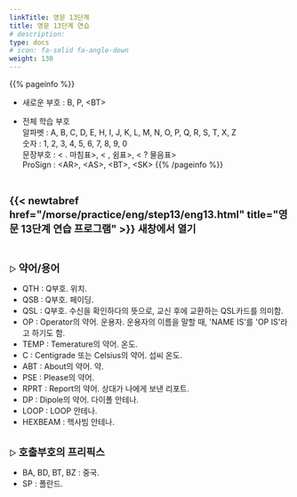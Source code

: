 ```yaml
---
linkTitle: 영문 13단계
title: 영문 13단계 연습
# description: 
type: docs
# icon: fa-solid fa-angle-down
weight: 130
---
```


{{% pageinfo %}}

* 새로운 부호 : B, P, &lt;BT&gt;

* 전체 학습 부호<br>
알파벳 : A, B, C, D, E, H, I, J, K, L, M, N, O, P, Q, R, S, T, X, Z<br>
숫자 : 1, 2, 3, 4, 5, 6, 7, 8, 9, 0<br>
문장부호 : < . 마침표>, < , 쉼표>, < ? 물음표><br>
ProSign : &lt;AR&gt;, &lt;AS&gt;, &lt;BT&gt;, &lt;SK&gt;
{{% /pageinfo %}}

<br>

<b><span style="font-size:130%">{{< newtabref href="/morse/practice/eng/step13/eng13.html" title="영문 13단계 연습 프로그램" >}} 새창에서 열기</span></b>

<br>

▷ <b><span style="font-size:130%">약어/용어</span></b>
- QTH : Q부호. 위치.
- QSB : Q부호. 페이딩.
- QSL : Q부호. 수신을 확인하다의 뜻으로, 교신 후에 교환하는 QSL카드를 의미함.
- OP : Operator의 약어. 운용자. 운용자의 이름을 말할 때, 'NAME IS'를 'OP IS'라고 하기도 함.
- TEMP : Temerature의 약어. 온도.
- C : Centigrade 또는 Celsius의 약어. 섭씨 온도.
- ABT : About의 약어. 약.
- PSE : Please의 약어.
- RPRT : Report의 약어. 상대가 나에게 보낸 리포트.
- DP : Dipole의 약어. 다이폴 안테나.
- LOOP : LOOP 안테나.
- HEXBEAM : 헥사빔 안테나.
<br><br>

▷ <b><span style="font-size:130%">호출부호의 프리픽스</span></b>
- BA, BD, BT, BZ : 중국.
- SP : 폴란드.
